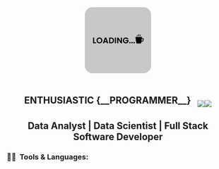 <div align="center">
<img src="https://github.com/Suhail-Ahm/Suhail-Ahm/blob/main/images/main.svg" alt="" width="150">
</div>
<br>
<h2 align="center"><b>ENTHUSIASTIC {__PROGRAMMER__} &#160; </b> <img width="20" align="middle" src="https://media.giphy.com/media/LMt9638dO8dftAjtco/giphy.gif" /><img width="20" align="middle" src="https://media.giphy.com/media/iDaCeaKrHhUI1I8e2b/giphy.gif" /></h2>
<h2 align="center">Data Analyst | Data Scientist | Full Stack Software Developer</h2>

### :man_technologist: &nbsp;Tools & Languages:
